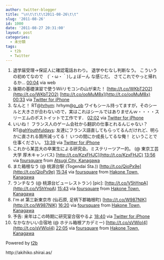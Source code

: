 ```yaml
---
author: twitter-blogger
title: "\n\t\t\t\t2011-08-26\t\t"
slug: '2011-08-26'
id: 1000
date: '2011-08-27 20:31:00'
layout: post
categories:
  - 未分類
tags:
  - t2b
  - Twitter
---
```


<div xmlns:georss="http://www.georss.org/georss">

1.  <span><span>退学届受理→保証人に確認電話おわり。 退学やむなし判断なう。 こういうの初めてなので　(´・ω・｀)しょぼーん な感じだ。 さてこれでやっと帰れるか…</span> <span>[<span>00:04</span>](http://twitter.com/o_ob/status/107045637790515200) <span>via web</span></span></span>
2.  <span><span>後期の基礎演習で使うWiiリモコンの山が来た！ [http://t.co/WKbT2O2](http://t.co/WKbT2O2) [http://t.co/ooMuM8x](http://t.co/ooMuM8x)</span> <span>[<span>00:33</span>](http://twitter.com/o_ob/status/107052954305048576) <span>via [Twitter for iPhone](http://twitter.com/#!/download/iphone)</span></span></span>
3.  <span><span>なんと！ RT@[hrhym](http://twitter.com/hrhym "hrhym"): hrhym@[o_ob](http://twitter.com/o_ob "o_ob") ワイもシール持ってますが，そのシールと大きさが合わないので，実はこれはシールではありませんｗ・・・・スリーエムのポストイットで工作です．</span> <span>[<span>02:02</span>](http://twitter.com/o_ob/status/107075434574905344) <span>via [Twitter for iPhone](http://twitter.com/#!/download/iphone)</span></span></span>
4.  <span><span>いいね！ フランス人のゲーム会社から翻訳の仕事とれるんじゃない？ RT@[ahYouthfuldays](http://twitter.com/ahYouthfuldays "ahYouthfuldays"): 友達にフランス語直してもらってるんだけれど、明らかに直される箇所減ってる！ いつの間にか成長してるな俺！ ということで仕事ください。</span> <span>[<span>13:39</span>](http://twitter.com/o_ob/status/107250934605811712) <span>via [Twitter for iPhone](http://twitter.com/#!/download/iphone)</span></span></span>
5.  <span><span>これから某芸大の卒業生による研究会。ミステリーツアー的。 (@ 東京工芸大学 厚木キャンバス) [http://t.co/KzxFHJC](http://t.co/KzxFHJC)</span> <span>[<span>13:56</span>](http://twitter.com/o_ob/status/107255049784274944) <span>via [foursquare](http://foursquare.com)</span> from [Atsugi City, Kanagawa<span></span>](http://maps.google.com/maps?q=35.462992,139.331671)</span></span>
6.  <span><span>また箱根なう (@ 桃源台駅 (Togendai Sta.)) [http://t.co/QioPx9e](http://t.co/QioPx9e)</span> <span>[<span>15:34</span>](http://twitter.com/o_ob/status/107279814934798337) <span>via [foursquare](http://foursquare.com)</span> from [Hakone Town, Kanagawa<span></span>](http://maps.google.com/maps?q=35.23785990,138.99458170)</span></span>
7.  <span><span>ランチなう (@ 桃源台ビューレストラン) [pic]: [http://t.co/V5hYnpA](http://t.co/V5hYnpA)</span> <span>[<span>15:43</span>](http://twitter.com/o_ob/status/107282079460503552) <span>via [foursquare](http://foursquare.com)</span> from [Hakone Town, Kanagawa<span></span>](http://maps.google.com/maps?q=35.237479,138.9946)</span></span>
8.  <span><span>I'm at 第三新東京市 (仙石原, 足柄下郡箱根町) [http://t.co/W987NIK](http://t.co/W987NIK)</span> <span>[<span>16:20</span>](http://twitter.com/o_ob/status/107291384922378243) <span>via [foursquare](http://foursquare.com)</span> from [Hakone Town, Kanagawa<span></span>](http://maps.google.com/maps?q=35.238539,138.993874)</span></span>
9.  <span><span>予告: 来年はこの時期に研究室合宿やるよ</span> <span>[<span>18:40</span>](http://twitter.com/o_ob/status/107326606724435968) <span>via [Twitter for iPhone](http://twitter.com/#!/download/iphone)</span></span></span>
10.  <span><span>なかなかいい合宿地 (@ ホテル箱根アカデミー) [http://t.co/sVWIoI4](http://t.co/sVWIoI4)</span> <span>[<span>22:05</span>](http://twitter.com/o_ob/status/107378167945236480) <span>via [foursquare](http://foursquare.com)</span> from [Hakone Town, Kanagawa<span></span>](http://maps.google.com/maps?q=35.23783963,138.99564317)</span></span>

</div>

Powered by [t2b](http://t2b.utilz.jp/)

<div>http://akihiko.shirai.as/</div>